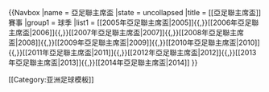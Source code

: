 {{Navbox
|name  = 亞足聯主席盃
|state = uncollapsed
|title = [[亞足聯主席盃]]賽事
|group1 = 球季
|list1  = [[2005年亞足聯主席盃|2005]]{{,}}[[2006年亞足聯主席盃|2006]]{{,}}[[2007年亞足聯主席盃|2007]]{{,}}[[2008年亞足聯主席盃|2008]]{{,}}[[2009年亞足聯主席盃|2009]]{{,}}[[2010年亞足聯主席盃|2010]]{{,}}[[2011年亞足聯主席盃|2011]]{{,}}[[2012年亞足聯主席盃|2012]]{{,}}[[2013年亞足聯主席盃|2013]]{{,}}[[2014年亞足聯主席盃|2014]]
}}

<noinclude>
[[Category:亚洲足球模板]]
</noinclude>